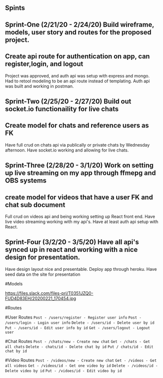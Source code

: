 Spints
-

Sprint-One (2/21/20 - 2/24/20)
Build wireframe, models, user story and routes for the proposed project.
-
Create api route for authentication on app, can register,login, and logout
-
Project was approved, and auth api was setup with express and mongo. Had to retool modeling to be an api route instead of templating. Auth api was built and working in postman.

Sprint-Two (2/25/20 - 2/27/20)
Build out socket.io functionaility for live chats
-
Create model for chats and reference users as FK 
-
Have full crud on chats api via publically or private chats by Wednesday afternoon. Have socket.io working and allowing for live chats.

Sprint-Three (2/28/20 - 3/1/20)
Work on setting up live streaming on my app through ffmepg and OBS systems
-
create model for videos that have a user FK and chat sub document
-
Full crud on videos api and being working setting up React front end. Have live video streaming working with my api's. Have at least auth api setup with React. 



Sprint-Four (3/2/20 - 3/5/20)
Have all api's synced up in react and working with a nice design for presentation.
-
Have design layout nice and presentable. Deploy app through heroku. Have seed data on the site for presentation 


#Models 

https://files.slack.com/files-pri/T0351JZQ0-FUD4D83EH/20200221_170454.jpg




#Routes


#User Routes
`Post - /users/register - Register user info`
`Post - /users/login - Login user info`
`Delete - /users/id - Delete user by id`
`Put - /users/id - Edit user info by id`
`Get - /users/logout - Logout user`





#Chat Routes 
`Post - /chats/new - Create new chat`
`Get - /chats - Get all chats` 
`Delete - chats/id - Delete chat by id`
`Put / chats/id - Edit chat by id`





#Video Routes
`Post - /videos/new - Create new chat`
`Get - /videos - Get all videos` 
`Get - /videos/id - Get one video by id` 
`Delete - /videos/id - Delete video by id`
`Put - /vidoes/id - Edit video by id`


